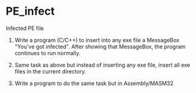# PE_infect
 Infected PE file


1. Write a program (C/C++) to insert into any exe file a MessageBox "You've got infected". After showing that MessageBox, the program continues to run normally.


2. Same task as above but instead of inserting any exe file, insert all exe files in the current directory.


3. Write a program to do the same task but in Assembly/MASM32